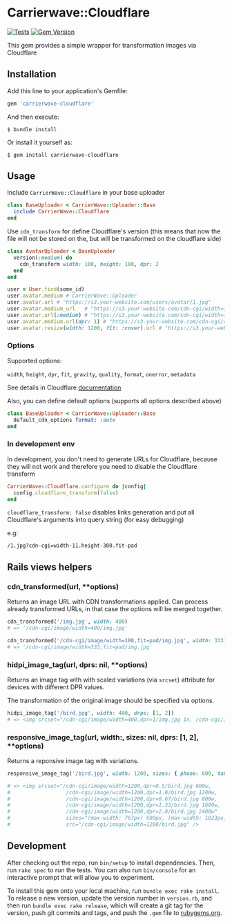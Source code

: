 # Carrierwave::Cloudflare

[![Tests](https://github.com/resume-io/carrierwave-cloudflare/actions/workflows/run-specs.yml/badge.svg?branch=master)](https://github.com/resume-io/carrierwave-cloudflare/actions/workflows/run-specs.yml)
[![Gem Version](https://badge.fury.io/rb/carrierwave-cloudflare.svg)](https://badge.fury.io/rb/carrierwave-cloudflare)

This gem provides a simple wrapper for transformation images via Cloudflare



## Installation

Add this line to your application's Gemfile:

```ruby
gem 'carrierwave-cloudflare'
```

And then execute:

    $ bundle install

Or install it yourself as:

    $ gem install carrierwave-cloudflare

## Usage

Include `CarrierWave::Cloudflare` in your base uploader

```ruby
class BaseUploader < CarrierWave::Uploader::Base
  include CarrierWave::Cloudflare
end
```

Use `cdn_transform` for define Cloudflare's version (this means that now the file will not be stored on the, but will be transformed on the cloudflare side)

```ruby
class AvatarUploader < BaseUploader
  version(:medium) do
    cdn_transform width: 100, height: 100, dpr: 2
  end
end

user = User.find(some_id)
user.avatar.medium # CarrierWave::Uploader
user.avatar.url # "https://s3.your-website.com/users/avatar/1.jpg"
user.avatar.medium_url   # "https://s3.your-website.com/cdn-cgi/width=100,height=100,dpr=2/users/avatar/1.jpg"
user.avatar.url(:medium) # "https://s3.your-website.com/cdn-cgi/width=100,height=100,dpr=2/users/avatar/1.jpg"
user.avatar.medium.url(dpr: 1) # "https://s3.your-website.com/cdn-cgi/width=100,height=100,dpr=1/users/avatar/1.jpg"
user.avatar.resize(width: 1200, fit: :cover).url # "https://s3.your-website.com/cdn-cgi/width=1200,height=100,dpr=2,fit=cover/users/avatar/1.jpg"
```

### Options

Supported options:

`width`, `height`, `dpr`, `fit`, `gravity`, `quality`, `format`, `onerror`, `metadata`

See details in Cloudflare [documentation](https://developers.cloudflare.com/images/about)

Also, you can define default options (supports all options described above)

```ruby
class BaseUploader < CarrierWave::Uploader::Base
  default_cdn_options format: :auto
end
```

### In development env

In development, you don't need to generate URLs for Cloudflare, because they will not work and therefore you need to disable the Cloudflare transform

``` ruby
CarrierWave::Cloudflare.configure do |config|
  config.cloudflare_transform(false)
end
```

`cloudflare_transform: false` disables links generation and put all Cloudflare's arguments into query string (for easy debugging)

e.g:

```
/1.jpg?cdn-cgi=width-11.height-300.fit-pad
```

## Rails views helpers

### cdn_transformed(url, **options)
Returns an image URL with CDN transformations applied. Can process already transformed URLs, in that case the options will be merged together.

```ruby
cdn_transformed('/img.jpg', width: 400)
# => '/cdn-cgi/image/width=400/img.jpg'

cdn_transformed('/cdn-cgi/image/width=100,fit=pad/img.jpg', width: 333)
# => '/cdn-cgi/image/width=333,fit=pad/img.jpg'
```


### hidpi_image_tag(url, dprs: nil, **options)

Returns an image tag with with scaled variations (via `srcset`) attribute for devices with different DPR values.


The transformation of the original image should be specified via options.

```ruby
hidpi_image_tag('/bird.jpg', width: 400, drps: [1, 2])
# => <img srcset="/cdn-cgi/image/width=400,dpr=1/img.jpg 1x, /cdn-cgi/image/width=400,dpr=2/img.jpg 2x" src="/cdn-cgi/image/width=400/img.jpg" />
```


### responsive_image_tag(url, width:, sizes: nil, dprs: [1, 2], **options)

Returns a reponsive image tag with variations.

```ruby
responsive_image_tag('/bird.jpg', width: 1200, sizes: { phone: 600, tablet: 800 })

# => <img srcset="/cdn-cgi/image/width=1200,dpr=0.5/bird.jpg 600w,
#                  /cdn-cgi/image/width=1200,dpr=1.0/bird.jpg 1200w,
#                  /cdn-cgi/image/width=1200,dpr=0.67/bird.jpg 800w,
#                  /cdn-cgi/image/width=1200,dpr=1.33/bird.jpg 1600w,
#                  /cdn-cgi/image/width=1200,dpr=2.0/bird.jpg 2400w"
#                  sizes="(max-width: 767px) 600px, (max-width: 1023px) 800px, 1200px"
#                  src="/cdn-cgi/image/width=1200/bird.jpg" />

```


## Development

After checking out the repo, run `bin/setup` to install dependencies. Then, run `rake spec` to run the tests. You can also run `bin/console` for an interactive prompt that will allow you to experiment.

To install this gem onto your local machine, run `bundle exec rake install`. To release a new version, update the version number in `version.rb`, and then run `bundle exec rake release`, which will create a git tag for the version, push git commits and tags, and push the `.gem` file to [rubygems.org](https://rubygems.org).
